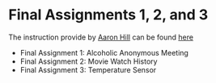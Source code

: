 # Final Assignments 1, 2, and 3

The instruction provide by [Aaron Hill](https://github.com/aaronxhill) can be found [here](https://github.com/visualizedata/data-structures/tree/master/final_code_demo)

- Final Assignment 1: Alcoholic Anonymous Meeting
- Final Assignment 2: Movie Watch History
- Final Assignment 3: Temperature Sensor
